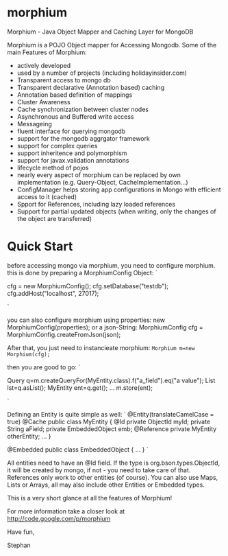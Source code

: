 morphium
========

Morphium - Java Object Mapper and Caching Layer for MongoDB

Morphium is a POJO Object mapper for Accessing Mongodb. Some of the main Features of Morphium:
- actively developed
- used by a number of projects (including holidayinsider.com)
- Transparent access to mongo db
- Transparent declarative (Annotation based) caching
- Annotation based definition of mappings
- Cluster Awareness
- Cache synchronization between cluster nodes
- Asynchronous and Buffered write access
- Messageing
- fluent interface for querying mongodb
- support for the mongodb aggrgator framework
- support for complex queries
- support inheritence and polymorphism
- support for javax.validation annotations
- lifecycle method of pojos
- nearly every aspect of morphium can be replaced by own implementation (e.g. Query-Object, CacheImplementation...)
- ConfigManager helps storing app configurations in Mongo with efficient access to it (cached)
- Spport for References, including lazy loaded references
- Support for partial updated objects (when writing, only the changes of the object are transferred)



Quick Start
===========

before accessing mongo via morphium, you need to configure morphium. this is done by preparing a MorphiumConfig Object:
`

 cfg = new MorphiumConfig();
 cfg.setDatabase("testdb");
 cfg.addHost("localhost", 27017);

`

you can also configure morphium using properties: new MorphiumConfig(properties); or a json-String: MorphiumConfig cfg = MorphiumConfig.createFromJson(json);

After that, you just need to instancieate morphium:
`
Morphium m=new Morphium(cfg);
`

then you are good to go:
`

Query<MyEntity> q=m.createQueryFor(MyEntity.class).f("a_field").eq("a value");
List<MyEntity> lst=q.asList();
MyEntity ent=q.get();
...
m.store(ent);

`

Defining an Entity is quite simple as well:
`
@Entity(translateCamelCase = true)
@Cache
public class MyEntity {
  @Id
  private ObjectId myId;
  private String aField;
  private EmbeddedObject emb;
  @Reference
  private MyEntity otherEntity;
  ...
}

@Embedded
public class EmbeddedObject {
...
}
`

All entities need to have an @Id field. If the type is org.bson.types.ObjectId, it will be created by mongo, if not - you need to take care of that.
References only work to other entities (of course).
You can also use Maps, Lists or Arrays, all may also include other Entities or Embedded types.


This is a very short glance at all the features of Morphium!

For more information take a closer look at http://code.google.com/p/morphium

Have fun,

Stephan
